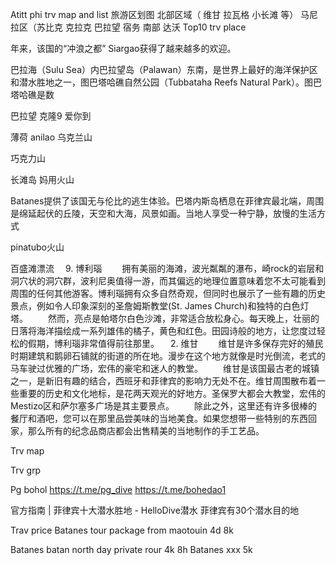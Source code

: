 Atitt phi trv map and list 
旅游区划图
北部区域（ 维甘 拉瓦格 小长滩 等）
马尼拉区（苏比克 克拉克 
巴拉望
宿务
南部 达沃
Top10 trv place

 年来，该国的“冲浪之都” Siargao获得了越来越多的欢迎。

 巴拉海（Sulu Sea）内巴拉望岛（Palawan）东南，是世界上最好的海洋保护区和潜水胜地之一，图巴塔哈礁自然公园（Tubbataha Reefs Natural Park）。图巴塔哈礁是数

 巴拉望 克隆9 爱你到

 薄荷 anilao 乌克兰山

 巧克力山

 长滩岛 妈用火山

 Batanes提供了该国无与伦比的逃生体验。巴塔内斯岛栖息在菲律宾最北端，周围是绵延起伏的丘陵，天空和大海，风景如画。当地人享受一种宁静，放慢的生活方式

 pinatubo火山

 百盛滩漂流
　9. 博利瑙
　　拥有美丽的海滩，波光粼粼的瀑布，崎rock的岩层和洞穴状的洞穴群，波利尼奥值得一游，而其偏远的地理位置意味着您不太可能看到周围的任何其他游客。博利瑙拥有众多自然奇观，但同时也展示了一些有趣的历史景点，例如令人印象深刻的圣詹姆斯教堂(St. James Church)和独特的白色灯塔。
　　然而，亮点是帕塔尔白色沙滩，非常适合放松身心。每天晚上，壮丽的日落将海洋描绘成一系列雄伟的橘子，黄色和红色。田园诗般的地方，让您度过轻松的假期，博利瑙非常值得前往那里。
　2. 维甘
　　维甘是许多保存完好的殖民时期建筑和鹅卵石铺就的街道的所在地。漫步在这个地方就像是时光倒流，老式的马车驶过优雅的广场，宏伟的豪宅和迷人的教堂。
　　维甘是该国最古老的城镇之一，是新旧有趣的结合，西班牙和菲律宾的影响力无处不在。维甘周围散布着一些重要的历史和文化地标，是花两天观光的好地方。圣保罗大都会大教堂，宏伟的Mestizo区和萨尔塞多广场是其主要景点。
　　除此之外，这里还有许多很棒的餐厅和酒吧，您可以在那里品尝美味的当地美食。如果您想带一些特别的东西回家，那么所有的纪念品商店都会出售精美的当地制作的手工艺品。



Trv map

Trv grp 

Pg bohol
https://t.me/pg_dive
https://t.me/bohedao1


官方指南 | 菲律宾十大潜水胜地 - HelloDive潜水
菲律宾有30个潜水目的地


Trav price
Batanes tour package from maotouin
4d 8k

Batanes batan north day private rour   4k 8h
Batanes xxx 5k

